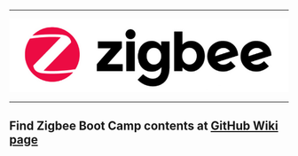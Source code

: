 ********
![zigbee](zigbee.png)
********

## Find Zigbee Boot Camp contents at [GitHub Wiki page](https://github.com/SiliconLabs/Zigbee-Boot-Camp/wiki)

